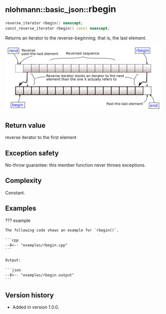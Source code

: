 # <small>nlohmann::basic_json::</small>rbegin

```cpp
reverse_iterator rbegin() noexcept;
const_reverse_iterator rbegin() const noexcept;
```

Returns an iterator to the reverse-beginning; that is, the last element.

![Illustration from cppreference.com](../../images/range-rbegin-rend.svg)

## Return value

reverse iterator to the first element

## Exception safety

No-throw guarantee: this member function never throws exceptions.

## Complexity

Constant.

## Examples

??? example

    The following code shows an example for `rbegin()`.

    ```cpp
    --8<-- "examples/rbegin.cpp"
    ```

    Output:

    ```json
    --8<-- "examples/rbegin.output"
    ```

## Version history

- Added in version 1.0.0.
